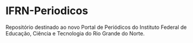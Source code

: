 # IFRN-Periodicos
Repositório destinado ao novo Portal de Periódicos do Instituto Federal de Educação, Ciência e Tecnologia do Rio Grande do Norte.
